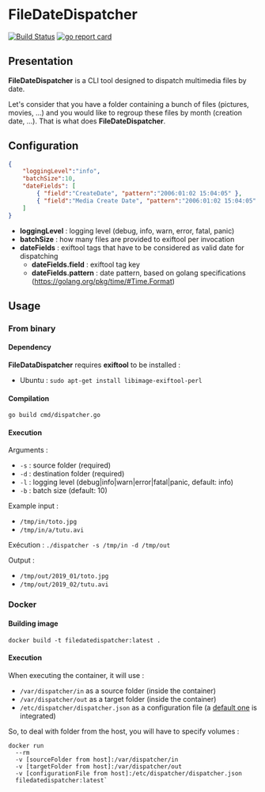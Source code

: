 # FileDateDispatcher

[![Build Status](https://travis-ci.org/barasher/FileDateDispatcher.svg?branch=master)](https://travis-ci.org/barasher/FileDateDispatcher)
[![go report card](https://goreportcard.com/badge/github.com/barasher/FileDateDispatcher "go report card")](https://goreportcard.com/report/github.com/barasher/FileDateDispatcher)


## Presentation

**FileDateDispatcher** is a CLI tool designed to dispatch multimedia files by date.

Let's consider that you have a folder containing a bunch of files (pictures, movies, ...) and you would like to regroup these files by month (creation date, ...). That is what does **FileDateDispatcher**.

## Configuration

```json
{
    "loggingLevel":"info",
    "batchSize":10,
    "dateFields": [
        { "field":"CreateDate", "pattern":"2006:01:02 15:04:05" },
        { "field":"Media Create Date", "pattern":"2006:01:02 15:04:05" }
    ]
}
```

- **loggingLevel** : logging level (debug, info, warn, error, fatal, panic)
- **batchSize** : how many files are provided to exiftool per invocation
- **dateFields** : exiftool tags that have to be considered as valid date for dispatching
  - **dateFields.field** : exiftool tag key
  - **dateFields.pattern** : date pattern, based on golang specifications (https://golang.org/pkg/time/#Time.Format)

## Usage

### From binary

#### Dependency

**FileDataDispatcher** requires **exiftool** to be installed :
- Ubuntu : `sudo apt-get install libimage-exiftool-perl`

#### Compilation

`go build cmd/dispatcher.go`

#### Execution

Arguments :
- `-s` : source folder (required)
- `-d` : destination folder (required)
- `-l` : logging level (debug|info|warn|error|fatal|panic, default: info)
- `-b` : batch size (default: 10)

Example input :
- `/tmp/in/toto.jpg`
- `/tmp/in/a/tutu.avi`

Exécution : `./dispatcher -s /tmp/in -d /tmp/out`

Output :
- `/tmp/out/2019_01/toto.jpg`
- `/tmp/out/2019_02/tutu.avi`

### Docker

#### Building image

`docker build -t filedatedispatcher:latest .`

#### Execution

When executing the container, it will use :
- `/var/dispatcher/in` as a source folder (inside the container)
- `/var/dispatcher/out` as a target folder (inside the container)
- `/etc/dispatcher/dispatcher.json` as a configuration file (a [default one](https://github.com/barasher/FileDateDispatcher/blob/master/docker.json) is integrated)

So, to deal with folder from the host, you will have to specify volumes :

```
docker run
  --rm
  -v [sourceFolder from host]:/var/dispatcher/in
  -v [targetFolder from host]:/var/dispatcher/out
  -v [configurationFile from host]:/etc/dispatcher/dispatcher.json
  filedatedispatcher:latest`
```